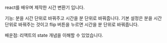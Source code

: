 react를 배우며 제작한 시간 변환기 입니다.


기능: 분을 시간 단위로 바꿔주고 시간을 분 단위로 바꿔줍니다.
      기본 설정은 분을 시간 단위로 바꿔주는 것이고 flip 버튼을 누르면 시간을 분 단위로 바꿔줍니다.
      

배운점: 리액트의 state 개념을 이해할 수 있었습니다.
